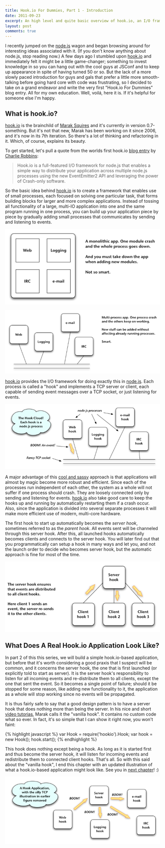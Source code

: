 ```yaml
---
title: Hook.io For Dummies, Part 1 - Introduction
date: 2011-09-23
excerpt: An high level and quite basic overview of hook.io, an I/O framework for node.js that makes it easy to create highly modularized and loosely coupled applications.
layout: post
comments: true
---
```


I recently jumped on the [node.js][] wagon and began browsing around for interesting ideas associated with it. (If you don't know anything about node.js, stop reading now.) A few days ago I stumbled upon [hook.io][] and immediately felt it might be a little game-changer; something to invest knowledge in so you can hang out with the cool guys at JSConf and to keep up appearance in spite of having turned 50 or so. But the lack of a more slowly paced introduction for guys and gals that prefer a little more smooth-talking before going hard core with code was frustrating, so I decided to take on a grand endeavor and write the very first "Hook.io For Dummies" blog entry. All for my own education. Well, voilá, here it is. If it's helpful for someone else I'm happy.

## What is hook.io?

[hook.io][] is the brainchild of [Marak Squires][marak] and it's currently in version 0.7-something. But it's not that new, Marak has been working on it since 2006, and it's now in its 7th iteration. So there's a lot of thinking and refactoring in it. Which, of course, explains its beauty.

To get started, let's pull a quote from the worlds first hook.io [blog entry][firstblog] by [Charlie Robbins][charlie]:

> Hook.io is a full-featured I/O framework for node.js that enables a simple way to distribute your application across multiple node.js processes using the new EventEmitter2 API and leveraging the power of Crash-only software.

So the basic idea behind [hook.io][] is to create a framework that enables use of small processes, each focused on solving one particular task, that forms building blocks for larger and more complex applications. Instead of tossing all functionality of a large, multi-IO application into one and the same program running in one process, you can build up your application piece by piece by gradually adding small processes that communicates by sending and listening to events.

![Monolith](/images/mono.png "Monolithic, baaad.")

![Multi-process](/images/multi.png "Non-monolithic, goood.")

[hook.io][] provides the I/O framework for doing exactly this in [node.js][]. Each process is called a "hook" and implements a TCP server or client, each capable of sending event messages over a TCP socket, or just listening for events.

![The Hook cloud](/images/hook-cloud.png "Hook Cloud, veery goood.")

A major advantage of this [cool and sassy][sassy] approach is that applications will almost by magic become more robust and efficient. Since each of the processes run independent of each other, the system as a whole will not suffer if one process should crash. They are loosely connected only by sending and listening for events. [hook.io][] also take good care to keep the hooks up and running by automatically restarting them if a crash occur. Also, since the application is divided into several separate processes it will make more efficient use of modern, multi-core hardware.

The first hook to start up automatically becomes the _server hook_, sometimes referred to as the _parent hook_. All events sent will be channeled through this server hook. After this, all launched hooks automatically becomes clients and connects to the server hook. You will later find out that you programmatically can setup a hook in many ways and let you, and not the launch order to decide who becomes server hook, but the automatic approach is fine for most of the time.

![Hook server and clients](/images/server-clients.png "A server hook and three clients")

## What Does A Real Hook.io Application Look Like?

In part 2 of this this series, we will build a simple hook.io-based application, but before that it's worth considering a good praxis that I suspect will be common, and it concerns the server hook, the one that is first launched (or explicitly told to start as server). It is the server hook's responsibility to listen for all incoming events and re-distribute them to all clients, except the one that sent the event. So it becomes a single point of failure; should it be stopped for some reason, like adding new functionality to it, the application as a whole will stop working since no events will be propagated.

It is thus fairly safe to say that a good design pattern is to have a server hook that does nothing more than being the server. In his nice and short [video tutorias][videos], Marak calls it the "vanilla hook". It contains no custom code what so ever. In fact, it's so simple that I can show it right now, you won't faint:

{% highlight javascript %}
	var Hook = require('hookio').Hook;
	var hook = new Hook();
	hook.start();
{% endhighlight %}

This hook does nothing except being a hook. As long as it is started first and thus become the server hook, it will listen for incoming events and redistribute them to connected client hooks. That's all.  So with this said about the "vanilla hook", I end this chapter with an updated illustration of what a hook.io-based application might look like. See you in [next chapter][part2]! :)

![Hook server and clients](/images/hook-app.png "A hook.io application, roughly")


[sassy]: http://www.wikihow.com/Be-Sassy-but-Cool "At least Marak has a cool hat :)"
[hook.io]: https://github.com/hookio/hook.io "hook.io on github"
[node.js]: http://nodejs.org/ "Evented I/O for V8 JavaScript"
[firstblog]: http://blog.nodejitsu.com/distribute-nodejs-apps-with-hookio "The first blog about hook.io"
[videos]: https://github.com/hookio/tutorials "Short and very code-centric video tuts"
[marak]: https://github.com/Marak "Marak Squires on GitHub"
[charlie]: https://github.com/indexzero "Charlie Robbins on github"
[part2]: http://ejeklint.github.com/2011/10/11/hook.io-for-dummies-part-2-getting-started/ "Next chapter"
